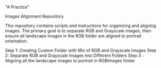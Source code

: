 "# Practice" 

Images Alignment Repository 

This repository contains scripts and instructions for organizing and aligning images. 
The primary goal is to separate RGB and Grayscale images, then ensure all landscape images in the RGB folder are aligned to portrait orientation. 

Step 1: Creating Custom Folder with Mix of RGB and Grayscale Images 
Step 2: Separate RGB and Grayscale Images into Different Folders
Step 3 : Aligning all the landscape images to portrait in RGBImages folder
